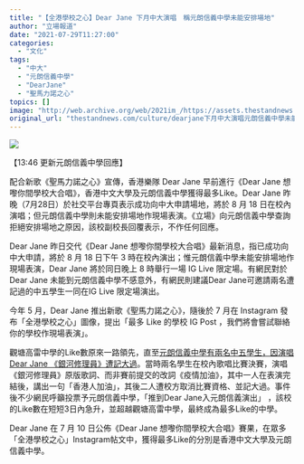 ```yaml
---
title: "【全港學校之心】Dear Jane 下月中大演唱　稱元朗信義中學未能安排場地"
author: "立場報道"
date: "2021-07-29T11:27:00"
categories:
  - "文化"
tags:
  - "中大"
  - "元朗信義中學"
  - "DearJane"
  - "聖馬力諾之心"
topics: []
image: "http://web.archive.org/web/2021im_/https://assets.thestandnews.com/media/photos/7-08_copy.png"
original_url: "thestandnews.com/culture/dearjane下月中大演唱元朗信義中學未能安排場地"
---
```

![](http://web.archive.org/web/2021im_/https://assets.thestandnews.com/media/photos/7-08_copy.png)

【13:46 更新元朗信義中學回應】

配合新歌《聖馬力諾之心》宣傳，香港樂隊 Dear Jane 早前進行《Dear Jane 想嚟你間學校大合唱》，香港中文大學及元朗信義中學獲得最多Like。Dear Jane 昨晚（7月28日）於社交平台專頁表示成功向中大申請場地，將於 8 月 18 日在校內演唱；但元朗信義中學則未能安排場地作現場表演。《立場》向元朗信義中學查詢拒絕安排場地之原因，該校副校長回覆表示，不作任何回應。

Dear Jane 昨日交代《Dear Jane 想嚟你間學校大合唱》最新消息，指已成功向中大申請，將於 8 月 18 日下午 3 時在校內演出；惟元朗信義中學未能安排場地作現場表演，Dear Jane 將於同日晚上 8 時舉行一場 IG Live 限定場。有網民對於 Dear Jane 未能到元朗信義中學不感意外，有網民則建議Dear Jane可邀請兩名遭記過的中五學生一同在IG Live 限定場演出。

今年 5 月，Dear Jane 推出新歌《聖馬力諾之心》，隨後於 7 月在 Instagram 發布「全港學校之心」圖像，提出「最多 Like 的學校 IG Post ，我們將會嘗試聯絡你的學校作現場表演」。

觀塘高雷中學的Like數原來一路領先，直至[元朗信義中學有兩名中五學生，因演唱 Dear Jane 《銀河修理員》遭記大過](../../politics/%E6%AD%8C%E5%94%B1%E6%AF%94%E8%B3%BD%E6%BC%94%E5%94%B1%E9%8A%80%E6%B2%B3%E4%BF%AE%E7%90%86%E5%93%A1-%E5%85%83%E6%9C%97%E4%BF%A1%E7%BE%A9%E4%B8%AD%E5%AD%B8%E5%85%A9%E5%AD%B8%E7%94%9F%E9%81%AD%E8%A8%98%E5%A4%A7%E9%81%8E-%E6%A0%A1%E6%96%B9%E6%8C%87%E6%AD%8C%E8%A9%9E%E5%90%AB%E6%94%BF%E6%B2%BB%E6%84%8F%E5%91%B3)。當時兩名學生在校內歌唱比賽決賽，演唱《銀河修理員》原版歌詞、而非賽前提交的改詞《疫情加油》，其中一人在表演完結後，講出一句「香港人加油」，其後二人遭校方取消比賽資格、並記大過。事件後不少網民呼籲投票予元朗信義中學，「推到Dear Jane入元朗信義演出」 ，該校的Like數在短短3日內急升，並超越觀塘高雷中學，最終成為最多Like的中學。

Dear Jane 在 7 月 10 日公佈《Dear Jane 想嚟你間學校大合唱》賽果，在眾多「全港學校之心」Instagram帖文中，獲得最多Like的分別是香港中文大學及元朗信義中學。